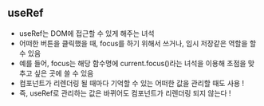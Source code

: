 ## useRef
- useRef는 DOM에 접근할 수 있게 해주는 녀석
- 어떠한 버튼을 클릭했을 때, focus를 하기 위해서 쓰거나, 임시 저장같은 역할을 할 수 있음
- 예를 들어, focus는 해당 함수명에 current.focus()라는 녀석을 이용해 초점을 맞추고 싶은 곳에 쓸 수 있음
- 컴포넌트가 리렌더링 될 때마다 기억할 수 있는 어떠한 값을 관리할 때도 사용 !
- 즉, useRef로 관리하는 값은 바뀌어도 컴포넌트가 리렌더링 되지 않는다 !